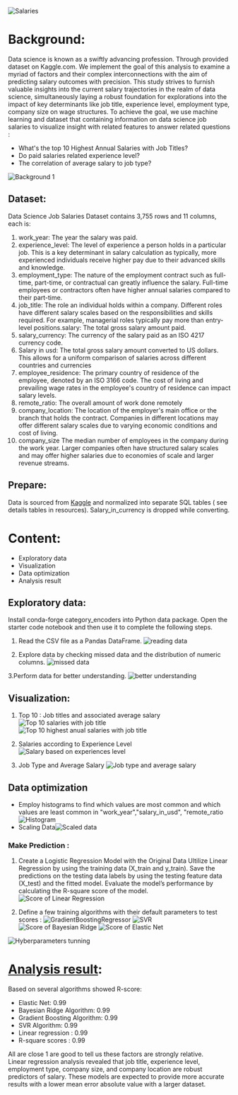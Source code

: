 ![Salaries](https://github.com/lisahh986/Data-Science-Salary-Prediction/assets/119891031/38c36d41-1ff3-4ea7-bf41-f0f38c050dcf)
 

# Background: 
Data science is known as a swiftly advancing profession. Through provided dataset on Kaggle.com.
We implement the goal of this analysis to examine a myriad of factors and their complex interconnections with the aim of predicting salary outcomes with precision.
This study strives to furnish valuable insights into the current salary trajectories in the realm of data science, simultaneously laying a robust foundation for explorations into the impact of key determinants like job title, experience level, employment type, company size on wage structures. 
To achieve the goal, we use machine learning and dataset that containing information on data science job salaries to visualize insight with related features to answer related questions : 
* What's the top 10 Highest Annual Salaries with Job Titles?
* Do paid salaries related experience level?
* The correlation of average salary to job type?    

![Background 1](https://github.com/lisahh986/Data-Science-Salary-Prediction/assets/119891031/62e1a71c-7a69-41a8-bcec-6d49e4fdc648)  

## Dataset:
Data Science Job Salaries Dataset contains 3,755 rows and 11 columns, each is:
1.	work_year: The year the salary was paid.
2.	experience_level: The level of experience a person holds in a particular job. This is a key determinant in salary calculation as typically, more experienced individuals receive higher pay due to their advanced skills and knowledge.
3.	employment_type: The nature of the employment contract such as full-time, part-time, or contractual can greatly influence the salary. Full-time employees or contractors often have higher annual salaries compared to their part-time.  
4.	job_title: The role an individual holds within a company. Different roles have different salary scales based on the responsibilities and skills required. For example, managerial roles typically pay more than entry-level positions.salary: The total gross salary amount paid.
5.	salary_currency: The currency of the salary paid as an ISO 4217 currency code.
6.	Salary in usd: The total gross salary amount converted to US dollars. This allows for a uniform comparison of salaries across different countries and currencies
7.	employee_residence: The primary country of residence of the employee, denoted by an ISO 3166 code. The cost of living and prevailing wage rates in the employee's country of residence can impact salary levels.
8.	remote_ratio: The overall amount of work done remotely
9.	company_location: The location of the employer's main office or the branch that holds the contract. Companies in different locations may offer different salary scales due to varying economic conditions and cost of living.
10.	company_size The median number of employees in the company during the work year. Larger companies often have structured salary scales and may offer higher salaries due to economies of scale and larger revenue streams.

## Prepare:
Data is sourced from [Kaggle](https://www.kaggle.com/datasets/arnabchaki/data-science-salaries-2023)  and normalized into separate SQL tables ( see details tables in resources). Salary_in_currency is dropped while converting.

# Content: 
* Exploratory data  
* Visualization
* Data optimization
* Analysis result

## Exploratory data: 
Install conda-forge category_encoders into Python data package. Open the starter code notebook and then use it to complete the following steps.
1. Read the CSV file as a Pandas DataFrame.
![reading data](https://github.com/lisahh986/Data-Science-Salary-Prediction/assets/119891031/9bd15877-9cce-49a0-b219-cce2f01c515d)

2. Explore data by checking missed data and the distribution of numeric columns. 
![missed data](https://github.com/lisahh986/Data-Science-Salary-Prediction/assets/119891031/31e49723-6ed5-4c22-a396-466f751f59d3)   

3.Perform data for better understanding.
![better understanding](https://github.com/lisahh986/Data-Science-Salary-Prediction/assets/119891031/7ef946ca-b0fe-4c56-800c-dfb2c9d89113)  

## Visualization:
1. Top 10 : Job titles and associated average salary
![Top 10 salaries with job title](https://github.com/lisahh986/Data-Science-Salary-Prediction/assets/119891031/3f9b45da-d343-44b4-af13-96ca38919ee5)
![Top 10 highest anual salaries with job title](https://github.com/lisahh986/Data-Science-Salary-Prediction/assets/119891031/9995cb32-cb93-41e0-91f4-4b50875adb90)

2. Salaries according to Experience Level
![Salary based on experiences level](https://github.com/lisahh986/Data-Science-Salary-Prediction/assets/119891031/eabba0eb-792d-4c34-9042-013d1fce32bb)

3. Job Type and Average Salary
![Job type and average salary](https://github.com/lisahh986/Data-Science-Salary-Prediction/assets/119891031/c7dafb09-1162-4385-8a62-cd07be62271d)

## Data optimization
* Employ histograms to find which values are most common and which values are least common in "work_year","salary_in_usd", "remote_ratio
![Histogram](https://github.com/lisahh986/Data-Science-Salary-Prediction/assets/119891031/612ad59a-2034-4d2b-b1b6-5429dd6ab914)
* Scaling Data![Scaled data](https://github.com/lisahh986/Data-Science-Salary-Prediction/assets/119891031/e44266e7-f2f8-4e6d-874e-5f0254c1e967)


### Make Prediction :
1. Create a Logistic Regression Model with the Original Data
Ultilize Linear Regression by using the training data (X_train and y_train).
Save the predictions on the testing data labels by using the testing feature data (X_test) and the fitted model.
Evaluate the model’s performance by calculating the R-square score of the model.
![Score of Linear Regression](https://github.com/lisahh986/Data-Science-Salary-Prediction/assets/119891031/db55083f-34d1-425f-b863-e624a5a9b701)


2. Define a few training algorithms with their default parameters to test scores : 
![GradientBoostingRegressor](https://github.com/lisahh986/Data-Science-Salary-Prediction/assets/119891031/d593f357-2b4a-4ecf-a2cc-05c2150a86c8)
![SVR](https://github.com/lisahh986/Data-Science-Salary-Prediction/assets/119891031/7bf5f024-52b7-4d2b-9f27-4c60250c4ac4)
![Score of Bayesian Ridge](https://github.com/lisahh986/Data-Science-Salary-Prediction/assets/119891031/a0fca509-5b96-4e18-9d45-945bff15a8f6)
![Score of Elastic Net](https://github.com/lisahh986/Data-Science-Salary-Prediction/assets/119891031/498202a8-f699-411b-8332-fe7a77973d97)

![Hyberparameters tunning](https://github.com/lisahh986/Data-Science-Salary-Prediction/assets/119891031/95ae48f8-3e89-4d19-bbb9-75568ca2863b)

# <u>Analysis result</u>: 
Based on several algorithms showed R-score:   
* Elastic Net: 0.99
* Bayesian Ridge Algorithm: 0.99
* Gradient Boosting Algorithm: 0.99
* SVR Algorithm: 0.99
* Linear regression : 0.99
* R-square scores : 0.99  

All are close 1 are good to tell us these factors are strongly relative.  
Linear regression analysis revealed that job title, experience level, employment type, company size, and company location are robust predictors of salary. These models are expected to provide more accurate results with a lower mean error absolute value with a larger dataset. 




